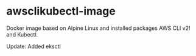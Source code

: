 # awsclikubectl-image
Docker image based on Alpine Linux and installed packages AWS CLI v2! and Kubectl.

Update:
Added eksctl
